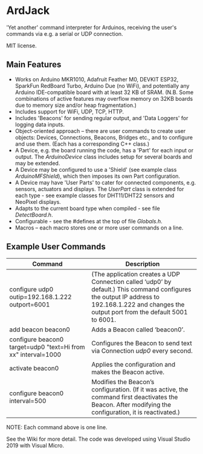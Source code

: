 # ArdJack

'Yet another' command interpreter for Arduinos, receiving the user's commands via e.g. a serial or UDP connection.

MIT license.


## Main Features

* Works on Arduino MKR1010, Adafruit Feather M0, DEVKIT ESP32, SparkFun RedBoard Turbo, Arduino Due (no WiFi), and potentially any Arduino IDE-compatible board with at least 32 KB of SRAM. (N.B. Some combinations of active features may overflow memory on 32KB boards due to memory size and/or heap fragmentation.)
* Includes support for WiFi, UDP, TCP, HTTP.
* Includes 'Beacons' for sending regular output, and 'Data Loggers' for logging data inputs.
* Object-oriented approach – there are user commands to create user objects: Devices, Connections, Beacons, Bridges etc., and to configure and use them. (Each has a corresponding C++ class.)
* A Device, e.g. the board running the code, has a 'Part' for each input or output. The *ArduinoDevice* class includes setup for several boards and may be extended.
* A Device may be configured to use a 'Shield' (see example class *ArduinoMFShield*), which then imposes its own Part configuration.
* A Device may have 'User Parts' to cater for connected components, e.g. sensors, actuators and displays. The *UserPart* class is extended for each type - see example classes for DHT11/DHT22 sensors and NeoPixel displays.
* Adapts to the current board type when compiled - see file *DetectBoard.h*.
* Configurable - see the #defines at the top of file *Globals.h*.
* Macros – each macro stores one or more user commands on a line.


## Example User Commands

| Command | Description |
| --- | --- |
| configure udp0 outip=192.168.1.222 outport=6001 | (The application creates a UDP Connection called ‘udp0’ by default.) This command configures the output IP address to 192.168.1.222 and changes the output port from the default 5001 to 6001. |
| add beacon beacon0 | Adds a Beacon called ‘beacon0’. |
| configure beacon0 target=udp0 "text=Hi from xx" interval=1000 | Configures the Beacon to send text via Connection *udp0* every second. |
| activate beacon0 | Applies the configuration and makes the Beacon active. |
| configure beacon0 interval=500 | Modifies the Beacon’s configuration. (If it was active, the command first deactivates the Beacon. After modifying the configuration, it is reactivated.) |

NOTE: Each command above is one line.

See the Wiki for more detail.
The code was developed using Visual Studio 2019 with Visual Micro.

